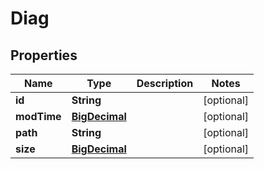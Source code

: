 # Diag

## Properties
Name | Type | Description | Notes
------------ | ------------- | ------------- | -------------
**id** | **String** |  |  [optional]
**modTime** | [**BigDecimal**](BigDecimal.md) |  |  [optional]
**path** | **String** |  |  [optional]
**size** | [**BigDecimal**](BigDecimal.md) |  |  [optional]
